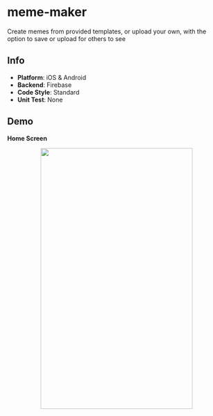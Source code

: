 # meme-maker
Create memes from provided templates, or upload your own, with the option to save or upload for others to see

Info
---
* **Platform**: iOS & Android
* **Backend**: Firebase
* **Code Style**: Standard
* **Unit Test**: None

Demo
---
**Home Screen**

<p align="center">
  <img src="https://github.com/wbrown22/meme-maker/blob/master/demo/HomeScreen.gif" width="350px" height="600px" />
</p>
